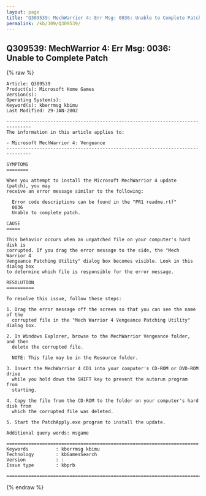 ```yaml
---
layout: page
title: "Q309539: MechWarrior 4: Err Msg: 0036: Unable to Complete Patch"
permalink: /kb/309/Q309539/
---
```


## Q309539: MechWarrior 4: Err Msg: 0036: Unable to Complete Patch

{% raw %}

	Article: Q309539
	Product(s): Microsoft Home Games
	Version(s): 
	Operating System(s): 
	Keyword(s): kberrmsg kbimu
	Last Modified: 29-JAN-2002
	
	-------------------------------------------------------------------------------
	The information in this article applies to:
	
	- Microsoft MechWarrior 4: Vengeance 
	-------------------------------------------------------------------------------
	
	SYMPTOMS
	========
	
	When you attempt to install the Microsoft MechWarrior 4 update (patch), you may
	receive an error message similar to the following:
	
	  Error code descriptions can be found in the "PR1 readme.rtf"
	  0036
	  Unable to complete patch.
	
	CAUSE
	=====
	
	This behavior occurs when an unpatched file on your computer's hard disk is
	corrupted. If you drag the error message to the side, the "Mech Warrior 4
	Vengeance Patching Utility" dialog box becomes visible. Look in this dialog box
	to determine which file is responsible for the error message.
	
	RESOLUTION
	==========
	
	To resolve this issue, follow these steps:
	
	1. Drag the error message off the screen so that you can see the name of the
	  corrupted file in the "Mech Warrior 4 Vengeance Patching Utility" dialog box.
	
	2. In Windows Explorer, browse to the MechWarrior Vengeance folder, and then
	  delete the corrupted file.
	
	  NOTE: This file may be in the Resource folder.
	
	3. Insert the MechWarrior 4 CD1 into your computer's CD-ROM or DVD-ROM drive
	  while you hold down the SHIFT key to prevent the autorun program from
	  starting.
	
	4. Copy the file from the CD-ROM to the folder on your computer's hard disk from
	  which the corrupted file was deleted.
	
	5. Start the PatchApply.exe program to install the update.
	
	Additional query words: msgame
	
	======================================================================
	Keywords          : kberrmsg kbimu 
	Technology        : kbGamesSearch
	Version           : :
	Issue type        : kbprb
	
	=============================================================================
	

{% endraw %}
